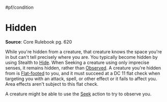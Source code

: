 #pf/condition 
# Hidden
**Source**: Core Rulebook pg. 620

While you're hidden from a creature, that creature knows the space you're in but can't tell precisely where you are. You typically become hidden by using Stealth to [Hide](../Actions/Hide.md). When Seeking a creature using only imprecise senses, it remains hidden, rather than [Observed](Observed.md). A creature you're hidden from is [Flat-footed](Flat-footed.md) to you, and it must succeed at a DC 11 flat check when targeting you with an attack, spell, or other effect or it fails to affect you. Area effects aren't subject to this flat check.

A creature might be able to use the [Seek](../Actions/Seek.md) action to try to observe you.